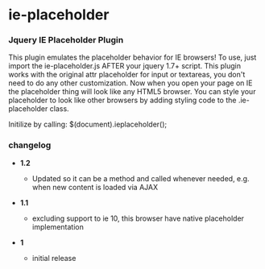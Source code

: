 ie-placeholder
==============

### Jquery IE Placeholder Plugin

This plugin emulates the placeholder behavior for IE browsers!
To use, just import the ie-placeholder.js AFTER your jquery 1.7+ script.
This plugin works with the original attr placeholder for input or textareas, you don't need to do any other customization.
Now when you open your page on IE the placeholder thing will look like any HTML5 browser.
You can style your placeholder to look like other browsers by adding styling code to the .ie-placeholder class.

Initilize by calling:
    $(document).ieplaceholder();

### changelog

- **1.2**
  - Updated so it can be a method and called whenever needed, e.g. when new content is loaded via AJAX

- **1.1**
  - excluding support to ie 10, this browser have native placeholder implementation

- **1**
  - initial release
